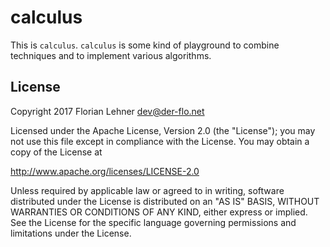 calculus
========

This is `calculus`. `calculus` is some kind of playground to combine techniques
and to implement various algorithms.

License
-------

Copyright 2017 Florian Lehner <dev@der-flo.net>

Licensed under the Apache License, Version 2.0 (the "License");
you may not use this file except in compliance with the License.
You may obtain a copy of the License at

  http://www.apache.org/licenses/LICENSE-2.0

Unless required by applicable law or agreed to in writing, software
distributed under the License is distributed on an "AS IS" BASIS,
WITHOUT WARRANTIES OR CONDITIONS OF ANY KIND, either express or implied.
See the License for the specific language governing permissions and
limitations under the License.
